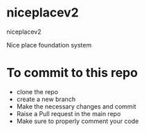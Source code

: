 # niceplacev2
 niceplacev2

Nice place foundation  system

**<h1>To commit to this repo</h1>**
<ul>
 <li>clone the repo</li>
 <li>create a new branch</li>
 <li>Make the necessary changes and commit</li>
 <li>Raise a Pull request in the main repo</li>
 <li>Make sure to properly comment your code</li>
</ul>

